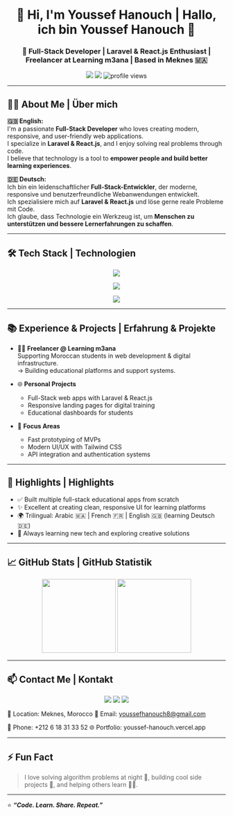<!-- HEADER -->
<h1 align="center">👋 Hi, I'm Youssef Hanouch | Hallo, ich bin Youssef Hanouch 👋</h1>
<h3 align="center">🚀 Full-Stack Developer | Laravel & React.js Enthusiast | Freelancer at Learning m3ana | Based in Meknes 🇲🇦</h3>

<p align="center">
  <img src="https://img.shields.io/badge/Full--Stack-Developer-blueviolet?style=for-the-badge">
  <img src="https://img.shields.io/badge/Freelancer-Learning%20m3ana-green?style=for-the-badge">
  <img src="https://komarev.com/ghpvc/?username=YoussefHanouch&label=Profile%20views&color=0e75b6&style=for-the-badge" alt="profile views"/>
</p>

---

## 🧑‍💻 About Me | Über mich

**🇬🇧 English:**  
I'm a passionate **Full-Stack Developer** who loves creating modern, responsive, and user-friendly web applications.  
I specialize in **Laravel & React.js**, and I enjoy solving real problems through code.  
I believe that technology is a tool to **empower people and build better learning experiences**.

**🇩🇪 Deutsch:**  
Ich bin ein leidenschaftlicher **Full-Stack-Entwickler**, der moderne, responsive und benutzerfreundliche Webanwendungen entwickelt.  
Ich spezialisiere mich auf **Laravel & React.js** und löse gerne reale Probleme mit Code.  
Ich glaube, dass Technologie ein Werkzeug ist, um **Menschen zu unterstützen und bessere Lernerfahrungen zu schaffen**.

---

## 🛠️ Tech Stack | Technologien

<p align="center">
  <!-- Frontend -->
  <img src="https://skillicons.dev/icons?i=html,css,js,react,tailwind,bootstrap" />
</p>

<p align="center">
  <!-- Backend -->
  <img src="https://skillicons.dev/icons?i=php,laravel,mysql" />
</p>

<p align="center">
  <!-- Tools -->
  <img src="https://skillicons.dev/icons?i=git,github,vscode,figma,postman" />
</p>

---

## 📚 Experience & Projects | Erfahrung & Projekte

- 🧑‍🏫 **Freelancer @ Learning m3ana**  
  Supporting Moroccan students in web development & digital infrastructure.  
  → Building educational platforms and support systems.

- 🌐 **Personal Projects**  
  - Full-Stack web apps with Laravel & React.js  
  - Responsive landing pages for digital training  
  - Educational dashboards for students

- 🚀 **Focus Areas**  
  - Fast prototyping of MVPs  
  - Modern UI/UX with Tailwind CSS  
  - API integration and authentication systems

---

## 🌟 Highlights | Highlights

- ✅ Built multiple full-stack educational apps from scratch  
- ✨ Excellent at creating clean, responsive UI for learning platforms  
- 🌍 Trilingual: Arabic 🇲🇦 | French 🇫🇷 | English 🇬🇧 (learning Deutsch 🇩🇪)  
- 🧠 Always learning new tech and exploring creative solutions

---

## 📈 GitHub Stats | GitHub Statistik

<p align="center">
  <img src="https://github-readme-stats.vercel.app/api?username=YoussefHanouch&show_icons=true&theme=radical&count_private=true" height="170px" />
  <img src="https://github-readme-stats.vercel.app/api/top-langs/?username=YoussefHanouch&layout=compact&theme=radical" height="170px" />
</p>

---

## 📫 Contact Me | Kontakt

<p align="center">
  <a href="mailto:youssefhanouch8@gmail.com"><img src="https://img.shields.io/badge/Email-Contact%20Me-red?style=for-the-badge&logo=gmail" /></a>
  <a href="https://github.com/YoussefHanouch"><img src="https://img.shields.io/badge/GitHub-YoussefHanouch-black?style=for-the-badge&logo=github" /></a>
  <a href="https://www.linkedin.com/in/youssef-hanouch"><img src="https://img.shields.io/badge/LinkedIn-Youssef%20Hanouch-blue?style=for-the-badge&logo=linkedin" /></a>
</p>

📍 Location: Meknes, Morocco
📧 Email: youssefhanouch8@gmail.com

📱 Phone: +212 6 18 31 33 52
🌐 Portfolio: youssef-hanouch.vercel.app

---

## ⚡ Fun Fact
> I love solving algorithm problems at night 🌙, building cool side projects 🚧, and helping others learn 🧑‍🏫.

---

⭐️ **_“Code. Learn. Share. Repeat.”_**  
